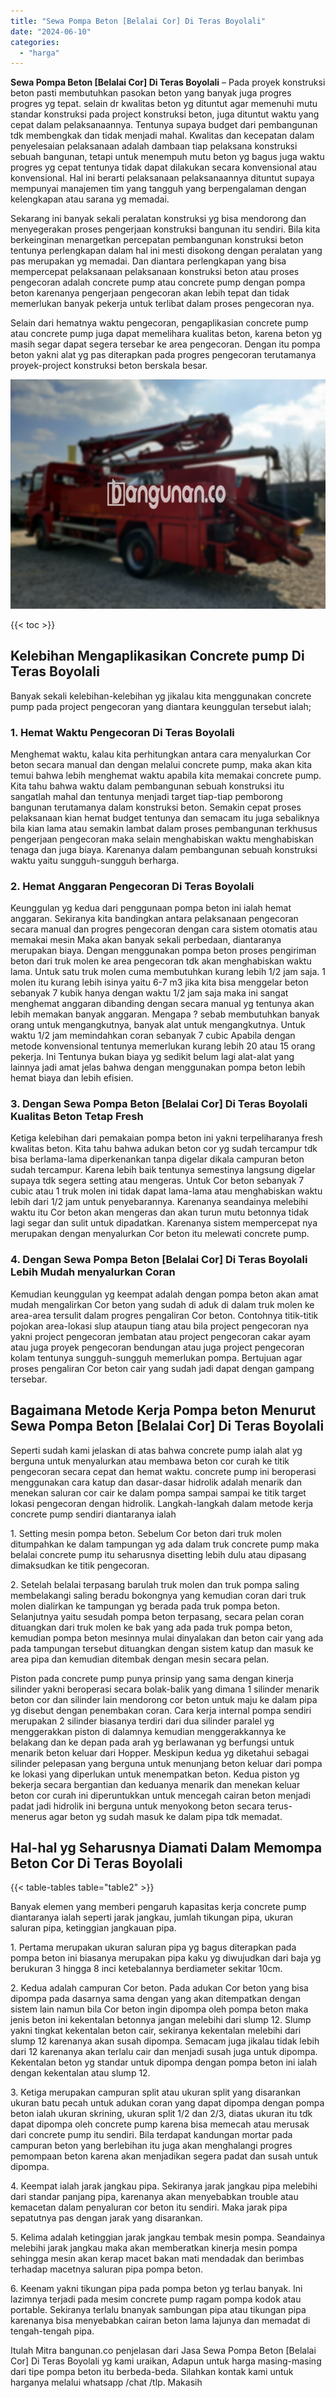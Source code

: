 ```yaml
---
title: "Sewa Pompa Beton [Belalai Cor] Di Teras Boyolali"
date: "2024-06-10"
categories: 
  - "harga"
---
```


**Sewa Pompa Beton \[Belalai Cor\] Di Teras Boyolali** – Pada proyek konstruksi beton pasti membutuhkan pasokan beton yang banyak juga progres progres yg tepat. selain dr kwalitas beton yg dituntut agar memenuhi mutu standar konstruksi pada project konstruksi beton, juga dituntut waktu yang cepat dalam pelaksanaannya. Tentunya supaya budget dari pembangunan tdk membengkak dan tidak menjadi mahal. Kwalitas dan kecepatan dalam penyelesaian pelaksanaan adalah dambaan tiap pelaksana konstruksi sebuah bangunan, tetapi untuk menempuh mutu beton yg bagus juga waktu progres yg cepat tentunya tidak dapat dilakukan secara konvensional atau konvensional. Hal ini berarti pelaksanaan pelaksanaannya dituntut supaya mempunyai manajemen tim yang tangguh yang berpengalaman dengan kelengkapan atau sarana yg memadai.

Sekarang ini banyak sekali peralatan konstruksi yg bisa mendorong dan menyegerakan proses pengerjaan konstruksi bangunan itu sendiri. Bila kita berkeinginan menargetkan percepatan pembangunan konstruksi beton tentunya perlengkapan dalam hal ini mesti disokong dengan peralatan yang pas merupakan yg memadai. Dan diantara perlengkapan yang bisa mempercepat pelaksanaan pelaksanaan konstruksi beton atau proses pengecoran adalah concrete pump atau concrete pump dengan pompa beton karenanya pengerjaan pengecoran akan lebih tepat dan tidak memerlukan banyak pekerja untuk terlibat dalam proses pengecoran nya.

Selain dari hematnya waktu pengecoran, pengaplikasian concrete pump atau concrete pump juga dapat memelihara kualitas beton, karena beton yg masih segar dapat segera tersebar ke area pengecoran. Dengan itu pompa beton yakni alat yg pas diterapkan pada progres pengecoran terutamanya proyek-project konstruksi beton berskala besar.

![Sewa Pompa Beton [Belalai Cor] Di Teras Boyolali](/images/sewa-concrete-pump-01.png)

{{< toc >}}

## Kelebihan Mengaplikasikan Concrete pump Di Teras Boyolali

Banyak sekali kelebihan-kelebihan yg jikalau kita menggunakan concrete pump pada project pengecoran yang diantara keunggulan tersebut ialah;

### 1\. Hemat Waktu Pengecoran Di Teras Boyolali

Menghemat waktu, kalau kita perhitungkan antara cara menyalurkan Cor beton secara manual dan dengan melalui concrete pump, maka akan kita temui bahwa lebih menghemat waktu apabila kita memakai concrete pump. Kita tahu bahwa waktu dalam pembangunan sebuah konstruksi itu sangatlah mahal dan tentunya menjadi target tiap-tiap pemborong bangunan terutamanya dalam konstruksi beton. Semakin cepat proses pelaksanaan kian hemat budget tentunya dan semacam itu juga sebaliknya bila kian lama atau semakin lambat dalam proses pembangunan terkhusus pengerjaan pengecoran maka selain menghabiskan waktu menghabiskan tenaga dan juga biaya. Karenanya dalam pembangunan sebuah konstruksi waktu yaitu sungguh-sungguh berharga.

### 2\. Hemat Anggaran Pengecoran Di Teras Boyolali

Keunggulan yg kedua dari penggunaan pompa beton ini ialah hemat anggaran. Sekiranya kita bandingkan antara pelaksanaan pengecoran secara manual dan progres pengecoran dengan cara sistem otomatis atau memakai mesin Maka akan banyak sekali perbedaan, diantaranya merupakan biaya. Dengan menggunakan pompa beton proses pengiriman beton dari truk molen ke area pengecoran tdk akan menghabiskan waktu lama. Untuk satu truk molen cuma membutuhkan kurang lebih 1/2 jam saja. 1 molen itu kurang lebih isinya yaitu 6-7 m3 jika kita bisa menggelar beton sebanyak 7 kubik hanya dengan waktu 1/2 jam saja maka ini sangat menghemat anggaran dibanding dengan secara manual yg tentunya akan lebih memakan banyak anggaran. Mengapa ? sebab membutuhkan banyak orang untuk mengangkutnya, banyak alat untuk mengangkutnya. Untuk waktu 1/2 jam memindahkan coran sebanyak 7 cubic Apabila dengan metode konvensional tentunya memerlukan kurang lebih 20 atau 15 orang pekerja. Ini Tentunya bukan biaya yg sedikit belum lagi alat-alat yang lainnya jadi amat jelas bahwa dengan menggunakan pompa beton lebih hemat biaya dan lebih efisien.

### 3\. Dengan Sewa Pompa Beton \[Belalai Cor\] Di Teras Boyolali Kualitas Beton Tetap Fresh

Ketiga kelebihan dari pemakaian pompa beton ini yakni terpeliharanya fresh kwalitas beton. Kita tahu bahwa adukan beton cor yg sudah tercampur tdk bisa berlama-lama diperkenankan tanpa digelar dikala campuran beton sudah tercampur. Karena lebih baik tentunya semestinya langsung digelar supaya tdk segera setting atau mengeras. Untuk Cor beton sebanyak 7 cubic atau 1 truk molen ini tidak dapat lama-lama atau menghabiskan waktu lebih dari 1/2 jam untuk penyebarannya. Karenanya seandainya melebihi waktu itu Cor beton akan mengeras dan akan turun mutu betonnya tidak lagi segar dan sulit untuk dipadatkan. Karenanya sistem mempercepat nya merupakan dengan menyalurkan Cor beton itu melewati concrete pump.

### 4\. Dengan Sewa Pompa Beton \[Belalai Cor\] Di Teras Boyolali Lebih Mudah menyalurkan Coran

Kemudian keunggulan yg keempat adalah dengan pompa beton akan amat mudah mengalirkan Cor beton yang sudah di aduk di dalam truk molen ke area-area tersulit dalam progres pengaliran Cor beton. Contohnya titik-titik pojokan area-lokasi slup ataupun tiang atau bila project pengecoran nya yakni project pengecoran jembatan atau project pengecoran cakar ayam atau juga proyek pengecoran bendungan atau juga project pengecoran kolam tentunya sungguh-sungguh memerlukan pompa. Bertujuan agar proses pengaliran Cor beton cair yang sudah jadi dapat dengan gampang tersebar.

## Bagaimana Metode Kerja Pompa beton Menurut Sewa Pompa Beton \[Belalai Cor\] Di Teras Boyolali

Seperti sudah kami jelaskan di atas bahwa concrete pump ialah alat yg berguna untuk menyalurkan atau membawa beton cor curah ke titik pengecoran secara cepat dan hemat waktu. concrete pump ini beroperasi menggunakan cara katup dan dasar-dasar hidrolik adalah menarik dan menekan saluran cor cair ke dalam pompa sampai sampai ke titik target lokasi pengecoran dengan hidrolik. Langkah-langkah dalam metode kerja concrete pump sendiri diantaranya ialah

1\. Setting mesin pompa beton. Sebelum Cor beton dari truk molen ditumpahkan ke dalam tampungan yg ada dalam truk concrete pump maka belalai concrete pump itu seharusnya disetting lebih dulu atau dipasang dimaksudkan ke titik pengecoran.

2\. Setelah belalai terpasang barulah truk molen dan truk pompa saling membelakangi saling beradu bokongnya yang kemudian coran dari truk molen dialirkan ke tampungan yg berada pada truk pompa beton. Selanjutnya yaitu sesudah pompa beton terpasang, secara pelan coran dituangkan dari truk molen ke bak yang ada pada truk pompa beton, kemudian pompa beton mesinnya mulai dinyalakan dan beton cair yang ada pada tampungan tersebut dituangkan dengan sistem katup dan masuk ke area pipa dan kemudian ditembak dengan mesin secara pelan.

Piston pada concrete pump punya prinsip yang sama dengan kinerja silinder yakni beroperasi secara bolak-balik yang dimana 1 silinder menarik beton cor dan silinder lain mendorong cor beton untuk maju ke dalam pipa yg disebut dengan penembakan coran. Cara kerja internal pompa sendiri merupakan 2 silinder biasanya terdiri dari dua silinder paralel yg menggerakkan piston di dalamnya kemudian menggerakkannya ke belakang dan ke depan pada arah yg berlawanan yg berfungsi untuk menarik beton keluar dari Hopper. Meskipun kedua yg diketahui sebagai silinder pelepasan yang berguna untuk menunjang beton keluar dari pompa ke lokasi yang diperlukan untuk menempatkan beton. Kedua piston yg bekerja secara bergantian dan keduanya menarik dan menekan keluar beton cor curah ini diperuntukkan untuk mencegah cairan beton menjadi padat jadi hidrolik ini berguna untuk menyokong beton secara terus-menerus agar beton yg sudah masuk ke dalam pipa tdk memadat.

## Hal-hal yg Seharusnya Diamati Dalam Memompa Beton Cor Di Teras Boyolali

{{< table-tables table="table2" >}}

Banyak elemen yang memberi pengaruh kapasitas kerja concrete pump diantaranya ialah seperti jarak jangkau, jumlah tikungan pipa, ukuran saluran pipa, ketinggian jangkauan pipa.

1\. Pertama merupakan ukuran saluran pipa yg bagus diterapkan pada pompa beton ini biasanya merupakan pipa kaku yg diwujudkan dari baja yg berukuran 3 hingga 8 inci ketebalannya berdiameter sekitar 10cm.

2\. Kedua adalah campuran Cor beton. Pada adukan Cor beton yang bisa dipompa pada dasarnya sama dengan yang akan ditempatkan dengan sistem lain namun bila Cor beton ingin dipompa oleh pompa beton maka jenis beton ini kekentalan betonnya jangan melebihi dari slump 12. Slump yakni tingkat kekentalan beton cair, sekiranya kekentalan melebihi dari slump 12 karenanya akan susah dipompa. Semacam juga jikalau tidak lebih dari 12 karenanya akan terlalu cair dan menjadi susah juga untuk dipompa. Kekentalan beton yg standar untuk dipompa dengan pompa beton ini ialah dengan kekentalan atau slump 12.

3\. Ketiga merupakan campuran split atau ukuran split yang disarankan ukuran batu pecah untuk adukan coran yang dapat dipompa dengan pompa beton ialah ukuran skrining, ukuran split 1/2 dan 2/3, diatas ukuran itu tdk dapat dipompa oleh concrete pump karena bisa memecah atau merusak dari concrete pump itu sendiri. Bila terdapat kandungan mortar pada campuran beton yang berlebihan itu juga akan menghalangi progres pemompaan beton karena akan menjadikan segera padat dan susah untuk dipompa.

4\. Keempat ialah jarak jangkau pipa. Sekiranya jarak jangkau pipa melebihi dari standar panjang pipa, karenanya akan menyebabkan trouble atau kemacetan dalam penyaluran cor beton itu sendiri. Maka jarak pipa sepatutnya pas dengan jarak yang disarankan.

5\. Kelima adalah ketinggian jarak jangkau tembak mesin pompa. Seandainya melebihi jarak jangkau maka akan memberatkan kinerja mesin pompa sehingga mesin akan kerap macet bakan mati mendadak dan berimbas terhadap macetnya saluran pipa pompa beton.

6\. Keenam yakni tikungan pipa pada pompa beton yg terlau banyak. Ini lazimnya terjadi pada mesim concrete pump ragam pompa kodok atau portable. Sekiranya terlalu bnanyak sambungan pipa atau tikungan pipa karenanya bisa menyebabkan cairan beton lama lajunya dan memadat di tengah-tengah pipa.

Itulah Mitra bangunan.co penjelasan dari Jasa Sewa Pompa Beton \[Belalai Cor\] Di Teras Boyolali yg kami uraikan, Adapun untuk harga masing-masing dari tipe pompa beton itu berbeda-beda. Silahkan kontak kami untuk harganya melalui whatsapp /chat /tlp. Makasih

